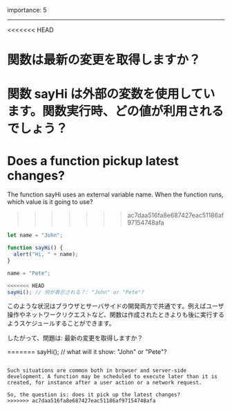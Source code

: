 importance: 5

---

<<<<<<< HEAD
# 関数は最新の変更を取得しますか？

関数 sayHi は外部の変数を使用しています。関数実行時、どの値が利用されるでしょう？
=======
# Does a function pickup latest changes?

The function sayHi uses an external variable name. When the function runs, which value is it going to use?
>>>>>>> ac7daa516fa8e687427eac51186af97154748afa

```js
let name = "John";

function sayHi() {
  alert("Hi, " + name);
}

name = "Pete";

<<<<<<< HEAD
sayHi(); // 何が表示される？: "John" or "Pete"?
```

このような状況はブラウザとサーバサイドの開発両方で共通です。例えばユーザ操作やネットワークリクエストなど、関数は作成されたときよりも後に実行するようスケジュールすることができます。

したがって、問題は: 最新の変更を取得しますか？

=======
sayHi(); // what will it show: "John" or "Pete"?
```

Such situations are common both in browser and server-side development. A function may be scheduled to execute later than it is created, for instance after a user action or a network request.

So, the question is: does it pick up the latest changes?
>>>>>>> ac7daa516fa8e687427eac51186af97154748afa
